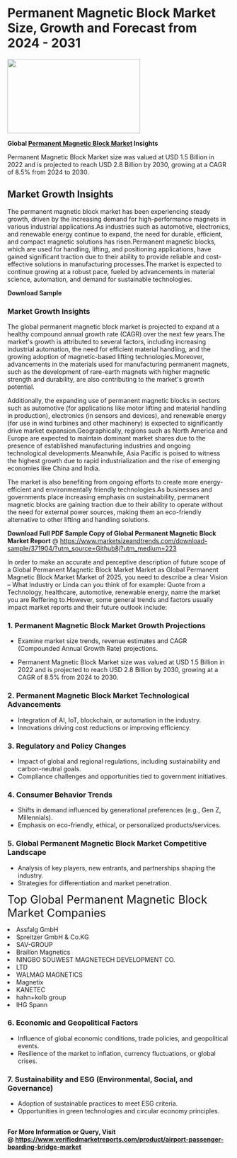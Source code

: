 <H1>Permanent Magnetic Block Market Size, Growth and Forecast from 2024 - 2031</H1><img class="aligncenter size-medium wp-image-584254" src="https://thirdeyenews.in/wp-content/uploads/2024/09/Global-Market-Research-300x168.jpeg" alt="" width="300" height="168" /><p><strong>Global&nbsp;<a href="https://www.marketsizeandtrends.com/download-sample/371904/?utm_source=Github8j?utm_medium=223">Permanent Magnetic Block Market</a> Insights</strong></p><p>Permanent Magnetic Block Market size was valued at USD 1.5 Billion in 2022 and is projected to reach USD 2.8 Billion by 2030, growing at a CAGR of 8.5% from 2024 to 2030.</p><p><h2>Market Growth Insights</h2> <p>The permanent magnetic block market has been experiencing steady growth, driven by the increasing demand for high-performance magnets in various industrial applications.As industries such as automotive, electronics, and renewable energy continue to expand, the need for durable, efficient, and compact magnetic solutions has risen.Permanent magnetic blocks, which are used for handling, lifting, and positioning applications, have gained significant traction due to their ability to provide reliable and cost-effective solutions in manufacturing processes.The market is expected to continue growing at a robust pace, fueled by advancements in material science, automation, and demand for sustainable technologies.</p> <p><strong>Download Sample</strong></p> <h3>Market Growth Insights</h3> <p>The global permanent magnetic block market is projected to expand at a healthy compound annual growth rate (CAGR) over the next few years.The market's growth is attributed to several factors, including increasing industrial automation, the need for efficient material handling, and the growing adoption of magnetic-based lifting technologies.Moreover, advancements in the materials used for manufacturing permanent magnets, such as the development of rare-earth magnets with higher magnetic strength and durability, are also contributing to the market's growth potential.</p> <p>Additionally, the expanding use of permanent magnetic blocks in sectors such as automotive (for applications like motor lifting and material handling in production), electronics (in sensors and devices), and renewable energy (for use in wind turbines and other machinery) is expected to significantly drive market expansion.Geographically, regions such as North America and Europe are expected to maintain dominant market shares due to the presence of established manufacturing industries and ongoing technological developments.Meanwhile, Asia Pacific is poised to witness the highest growth due to rapid industrialization and the rise of emerging economies like China and India.</p> <p>The market is also benefiting from ongoing efforts to create more energy-efficient and environmentally friendly technologies.As businesses and governments place increasing emphasis on sustainability, permanent magnetic blocks are gaining traction due to their ability to operate without the need for external power sources, making them an eco-friendly alternative to other lifting and handling solutions.</p> <p><span class=""><strong>Download Full PDF Sample Copy of Global Permanent Magnetic Block Market Report</strong> @ <a href="https://www.marketsizeandtrends.com/download-sample/371904/?utm_source=Github8j?utm_medium=223" target="_blank">https://www.marketsizeandtrends.com/download-sample/371904/?utm_source=Github8j?utm_medium=223</a></span></p><p>In order to make an accurate and perceptive description of future scope of a Global&nbsp;Permanent Magnetic Block Market Market as Global&nbsp;Permanent Magnetic Block Market Market of 2025, you need to describe a clear Vision &ndash; What Industry or Linda can you think of for example: Quote from a Technology, healthcare, automotive, renewable energy, name the market you are Reffering to.However, some general trends and factors usually impact market reports and their future outlook include:</p><h3>1.&nbsp;<strong>Permanent Magnetic Block Market Growth Projections</strong></h3><ul><li>Examine market size trends, revenue estimates and CAGR (Compounded Annual Growth Rate) projections.</li><li><p>Permanent Magnetic Block Market size was valued at USD 1.5 Billion in 2022 and is projected to reach USD 2.8 Billion by 2030, growing at a CAGR of 8.5% from 2024 to 2030.</p></li></ul><h3>2.&nbsp;<strong>Permanent Magnetic Block Market Technological Advancements</strong></h3><ul><li>Integration of AI, IoT, blockchain, or automation in the industry.</li><li>Innovations driving cost reductions or improving efficiency.</li></ul><h3>3.&nbsp;<strong>Regulatory and Policy Changes</strong></h3><ul><li>Impact of global and regional regulations, including sustainability and carbon-neutral goals.</li><li>Compliance challenges and opportunities tied to government initiatives.</li></ul><h3>4.&nbsp;<strong>Consumer Behavior Trends</strong></h3><ul><li>Shifts in demand influenced by generational preferences (e.g., Gen Z, Millennials).</li><li>Emphasis on eco-friendly, ethical, or personalized products/services.</li></ul><h3>5.&nbsp;<strong>Global Permanent Magnetic Block Market Competitive Landscape</strong></h3><ul><li>Analysis of key players, new entrants, and partnerships shaping the industry.</li><li>Strategies for differentiation and market penetration.</li></ul><p data-pm-slice="1 1 []"><span style="color: inherit; font-family: inherit; font-size: 25px;">Top Global Permanent Magnetic Block Market Companies</span></p><div class="" data-test-id=""><p><li>Assfalg GmbH</li><li> Spreitzer GmbH & Co.KG</li><li> SAV-GROUP</li><li> Braillon Magnetics</li><li> NINGBO SOUWEST MAGNETECH DEVELOPMENT CO.</li><li>LTD</li><li> WALMAG MAGNETICS</li><li> Magnetix</li><li> KANETEC</li><li> hahn+kolb group</li><li> IHG Spann</li></p></div><h3>6.&nbsp;<strong>Economic and Geopolitical Factors</strong></h3><ul><li>Influence of global economic conditions, trade policies, and geopolitical events.</li><li>Resilience of the market to inflation, currency fluctuations, or global crises.</li></ul><h3>7.&nbsp;<strong>Sustainability and ESG (Environmental, Social, and Governance)</strong></h3><ul><li>Adoption of sustainable practices to meet ESG criteria.</li><li>Opportunities in green technologies and circular economy principles.</li></ul><h2><strong style="font-size: 14px;">For More Information or Query, Visit @&nbsp;</strong><a style="background-color: #ffffff; font-size: 14px;" href="https://www.marketsizeandtrends.com/report/permanent-magnetic-block-market/" target="_blank">https://www.verifiedmarketreports.com/product/airport-passenger-boarding-bridge-market</a></h2>